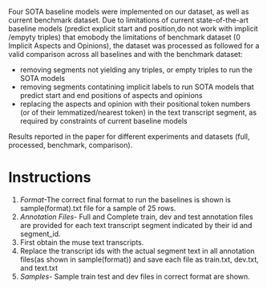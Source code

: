 Four SOTA baseline models were implemented on our dataset, as well as current benchmark dataset.
Due to limitations of current state-of-the-art baseline models (predict explicit start and position,do not work with implicit /empyty triples) that emobody the limitations of benchmark dataset (0 Implicit Aspects and Opinions), the  dataset was processed as followed for a valid comparison across all baselines and with the benchmark dataset:
 - removing segments not yielding any triples, or empty triples to run the SOTA models
 - removing segments contatining implicit labels to run SOTA models that predict start and end positions of aspects and opinions
 - replacing the aspects and opinion with their positional token numbers (or of their lemmatized/nearest token) in the text transcript segment, as required by constraints of current baseline models

Results reported in the paper for different experiments and datasets (full, processed, benchmark, comparison).
# Instructions
1. *Format*-The correct final format to run the baselines is shown is sample(format).txt file for a sample of 25 rows. 
2. *Annotation Files*- Full and Complete train, dev and test annotation files are provided for each text transcript segment indicated by their id and segment_id.
3.  First obtain the muse text transcripts.
4. Replace the transcript ids with the actual segment text in all annotation files(as shown in sample(format)) and save each file as train.txt, dev.txt, and text.txt
5. *Samples*- Sample train test and dev files in correct format are shown.
